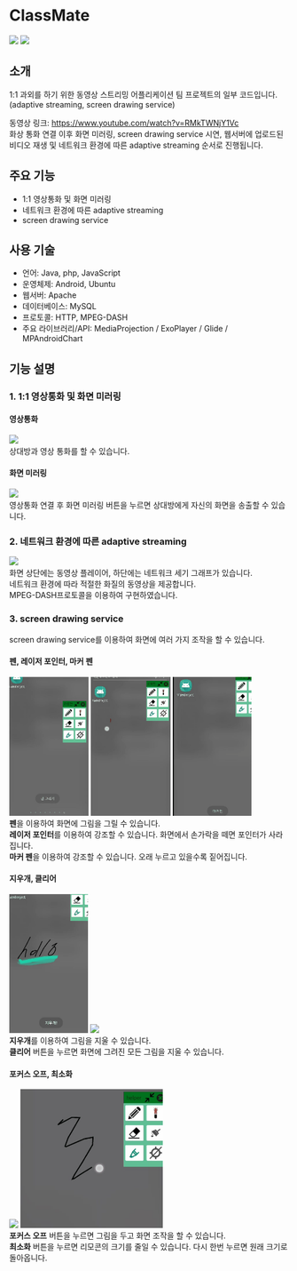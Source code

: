 # ClassMate
<img src="gif/screen_mirroring.gif" height="250"> <img src="gif/dash_streaming.gif" height="250"><br/> 

## 소개
1:1 과외를 하기 위한 동영상 스트리밍 어플리케이션 팀 프로젝트의 일부 코드입니다.<br/>
(adaptive streaming, screen drawing service)<br/>

동영상 링크: https://www.youtube.com/watch?v=RMkTWNjY1Vc<br/>
화상 통화 연결 이후 화면 미러링, screen drawing service 시연, 웹서버에 업로드된 비디오 재생 및 네트워크 환경에 따른 adaptive streaming 순서로 진행됩니다.<br/>

## 주요 기능
- 1:1 영상통화 및 화면 미러링
- 네트워크 환경에 따른 adaptive streaming
- screen drawing service
 
## 사용 기술
- 언어: Java, php, JavaScript
- 운영체제: Android, Ubuntu
- 웹서버: Apache
- 데이터베이스: MySQL
- 프로토콜: HTTP, MPEG-DASH
- 주요 라이브러리/API: MediaProjection / ExoPlayer / Glide  / MPAndroidChart

## 기능 설명

### 1. 1:1 영상통화 및 화면 미러링

#### 영상통화
<img src="gif/video_call.gif" height="250"><br/> 
상대방과 영상 통화를 할 수 있습니다.<br/>

#### 화면 미러링
<img src="gif/screen_mirroring.gif" height="250"><br/> 
영상통화 연결 후 화면 미러링 버튼을 누르면 상대방에게 자신의 화면을 송출할 수 있습니다.<br/>

### 2. 네트워크 환경에 따른 adaptive streaming
<img src="gif/dash_streaming.gif" height="250"><br/>
화면 상단에는 동영상 플레이어, 하단에는 네트워크 세기 그래프가 있습니다.<br/>
네트워크 환경에 따라 적절한 화질의 동영상을 제공합니다.<br/>
MPEG-DASH프로토콜을 이용하여 구현하였습니다.<br/>

### 3. screen drawing service
screen drawing service를 이용하여 화면에 여러 가지 조작을 할 수 있습니다.
#### 펜, 레이저 포인터, 마커 펜
<img src="gif/펜.gif" height="250"> <img src="gif/레이저.gif" height="250"> <img src="gif/마커펜.gif" height="250"><br/>
<strong>펜</strong>을 이용하여 화면에 그림을 그릴 수 있습니다.<br/>
<strong>레이저 포인터</strong>를 이용하여 강조할 수 있습니다. 화면에서 손가락을 떼면 포인터가 사라집니다.<br/>
<strong>마커 펜</strong>을 이용하여 강조할 수 있습니다. 오래 누르고 있을수록 짙어집니다.<br/>

#### 지우개, 클리어
<img src="gif/지우개.gif" height="250"> <img src="gif/clear.gif" height="250"><br/>
<strong>지우개</strong>를 이용하여 그림을 지울 수 있습니다.<br/>
<strong>클리어</strong> 버튼을 누르면 화면에 그려진 모든 그림을 지울 수 있습니다.<br/>

#### 포커스 오프, 최소화
<img src="gif/focus_off.gif" height="250"> <img src="gif/minimize.gif" height="250"><br/>
<strong>포커스 오프</strong> 버튼을 누르면 그림을 두고 화면 조작을 할 수 있습니다.<br/>
<strong>최소화</strong> 버튼을 누르면 리모콘의 크기를 줄일 수 있습니다. 다시 한번 누르면 원래 크기로 돌아옵니다.<br/>
